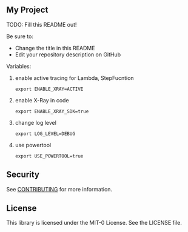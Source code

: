 ## My Project

TODO: Fill this README out!

Be sure to:

* Change the title in this README
* Edit your repository description on GitHub

Variables:

1. enable active tracing for Lambda, StepFucntion

    ```shell
    export ENABLE_XRAY=ACTIVE
    ```

2. enable X-Ray in code

    ```shell
    export ENABLE_XRAY_SDK=true
    ```

3. change log level

   ```shell
   export LOG_LEVEL=DEBUG
   ```

4. use powertool

    ```shell
    export USE_POWERTOOL=true
    ```

## Security

See [CONTRIBUTING](CONTRIBUTING.md#security-issue-notifications) for more information.

## License

This library is licensed under the MIT-0 License. See the LICENSE file.

